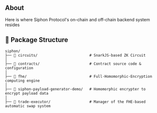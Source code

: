## About
Here is where Siphon Protocol's on-chain and off-chain backend system resides

## 📁 Package Structure
```
siphon/
├── 📂 circuits/                        # SnarkJS-based ZK Circuit
│
├── 📂 contracts/                       # Contract source code & configuration
│
├── 📂 fhe/                             # Full-Homomorphic-Encryption computing engine
│
├── 📂 siphon-payload-generator-demo/   # Homomorphic encrypter to encrypt payload data
│
├── 📂 trade-executor/                  # Manager of the FHE-based automatic swap system

```
